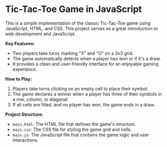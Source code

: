 # Tic-Tac-Toe Game in JavaScript

This is a simple implementation of the classic Tic-Tac-Toe game using JavaScript, HTML, and CSS. This project serves as a great introduction to web development and JavaScript.

**Key Features:**

- Two players take turns marking "X" and "O" on a 3x3 grid.
- The game automatically detects when a player has won or if it's a draw.
- It provides a clean and user-friendly interface for an enjoyable gaming experience.

**How to Play:**

1. Players take turns clicking on an empty cell to place their symbol.
2. The game declares a winner when a player has three of their symbols in a row, column, or diagonal.
3. If all cells are filled, and no player has won, the game ends in a draw.

**Project Structure:**

- `main.html`: The HTML file that defines the game's structure.
- `main.css`: The CSS file for styling the game grid and cells.
- `main.js`: The JavaScript file that contains the game logic and user interactions.